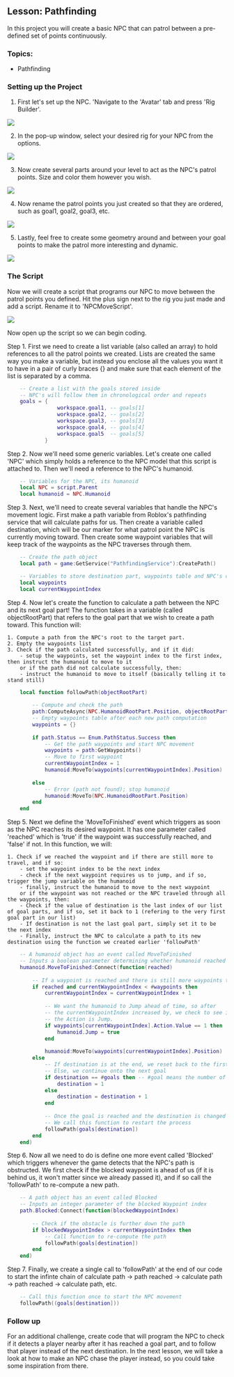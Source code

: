 ## Lesson: Pathfinding

In this project you will create a basic NPC that can patrol between a pre-defined set of points continuously.

### Topics:

  - Pathfinding

### Setting up the Project

1. First let's set up the NPC. 'Navigate to the 'Avatar' tab and press 'Rig Builder'.

![](https://drive.google.com/uc?export=view&id=1F-y7XuTK_NJtcD-27xhSyY6fGc8cFemK)

2. In the pop-up window, select your desired rig for your NPC from the options.

![](https://drive.google.com/uc?export=view&id=1nPoSTLtFRmAgUY89yMIy4TsPbxVDKOV1)

3. Now create several parts around your level to act as the NPC's patrol points. Size and color them however you wish.

![](https://drive.google.com/uc?export=view&id=13Qo7QuLlXpl2eiapxN95ih_n3SotCrPw)

4. Now rename the patrol points you just created so that they are ordered, such as goal1, goal2, goal3, etc.

![](https://drive.google.com/uc?export=view&id=16VuciNjtDGQZhETyCPv-pKH4-lOXyqER)

5. Lastly, feel free to create some geometry around and between your goal points to make the patrol more interesting and dynamic.

![](https://drive.google.com/uc?export=view&id=1oG95VCThdQuv25P2750rja2A9ljq0663)

### The Script

Now we will create a script that programs our NPC to move between the patrol points you defined. Hit the plus sign next to the rig you just made and add a script. Rename it to 'NPCMoveScript'.

![](https://drive.google.com/uc?export=view&id=12p0FiJsrmuhwJ4pUK0KTeKB2PUz6aftG)

Now open up the script so we can begin coding.

Step 1. First we need to create a list variable (also called an array) to hold references to all the patrol points we created. Lists are created the same way you make a variable, but instead you enclose all the values you want it to have in a pair of curly braces {} and make sure that each element of the list is separated by a comma.

```lua
    -- Create a list with the goals stored inside
    -- NPC's will follow them in chronological order and repeats
    goals = {
                workspace.goal1, -- goals[1]
                workspace.goal2, -- goals[2]
                workspace.goal3, -- goals[3]
                workspace.goal4, -- goals[4]
                workspace.goal5  -- goals[5]
            }
```

Step 2. Now we'll need some generic variables. Let's create one called 'NPC' which simply holds a reference to the NPC model that this script is attached to. Then we'll need a reference to the NPC's humanoid.

```lua
    -- Variables for the NPC, its humanoid
    local NPC = script.Parent
    local humanoid = NPC.Humanoid
```

Step 3. Next, we'll need to create several variables that handle the NPC's movement logic. First make a path variable from Roblox's pathfinding service that will calculate paths for us. Then create a variable called destination, which will be our marker for what patrol point the NPC is currently moving toward. Then create some waypoint variables that will keep track of the waypoints as the NPC traverses through them.

```lua
    -- Create the path object
    local path = game:GetService("PathfindingService"):CreatePath()

    -- Variables to store destination part, waypoints table and NPC's current waypoint
    local waypoints
    local currentWaypointIndex
```

Step 4. Now let's create the function to calculate a path between the NPC and its next goal part! The function takes in a variable (called objectRootPart) that refers to the goal part that we wish to create a path toward. This function will:

    1. Compute a path from the NPC's root to the target part.
    2. Empty the waypoints list
    3. Check if the path calculated successfully, and if it did:
        - setup the waypoints, set the waypoint index to the first index, then instruct the humanoid to move to it
        or if the path did not calculate successfully, then:
        - instruct the humanoid to move to itself (basically telling it to stand still)

```lua
    local function followPath(objectRootPart)
        
        -- Compute and check the path
        path:ComputeAsync(NPC.HumanoidRootPart.Position, objectRootPart.Position)
        -- Empty waypoints table after each new path computation
        waypoints = {}
        
        if path.Status == Enum.PathStatus.Success then
            -- Get the path waypoints and start NPC movement
            waypoints = path:GetWaypoints()
            -- Move to first waypoint
            currentWaypointIndex = 1
            humanoid:MoveTo(waypoints[currentWaypointIndex].Position)
            
        else
            -- Error (path not found); stop humanoid
            humanoid:MoveTo(NPC.HumanoidRootPart.Position)
        end
    end
```

Step 5. Next we define the 'MoveToFinished' event which triggers as soon as the NPC reaches its desired waypoint. It has one parameter called 'reached' which is 'true' if the waypoint was successfully reached, and 'false' if not. In this function, we will:

    1. Check if we reached the waypoint and if there are still more to travel, and if so:
        - set the waypoint index to be the next index
        - check if the next waypoint requires us to jump, and if so, trigger the jump variable on the humanoid
        - finally, instruct the humanoid to move to the next waypoint
        or if the waypoint was not reached or the NPC traveled through all the waypoints, then:
        - Check if the value of destination is the last index of our list of goal parts, and if so, set it back to 1 (refering to the very first goal part in our list)
        - If destination is not the last goal part, simply set it to be the next index
        - Finally, instruct the NPC to calculate a path to its new destination using the function we created earlier 'followPath'

```lua
    -- A humanoid object has an event called MoveToFinished
    -- Inputs a boolean parameter determining whether humanoid reached goal before 8 sec timeout.
    humanoid.MoveToFinished:Connect(function(reached)
        
        -- If a waypoint is reached and there is still more waypoints to go...
        if reached and currentWaypointIndex < #waypoints then
            currentWaypointIndex = currentWaypointIndex + 1
            
            -- We want the humanoid to Jump ahead of time, so after
            -- the currentWaypointIndex increased by, we check to see if 
            -- the Action is Jump.
            if waypoints[currentWaypointIndex].Action.Value == 1 then
                humanoid.Jump = true
            end
            
            humanoid:MoveTo(waypoints[currentWaypointIndex].Position)
        else
            -- If destination is at the end, we reset back to the first goal
            -- Else, we continue onto the next goal
            if destination == #goals then -- #goal means the number of objects instead the table
                destination = 1
            else
                destination = destination + 1
            end
            
            -- Once the goal is reached and the destination is changed
            -- We call this function to restart the process
            followPath(goals[destination])
        end
    end)
```

Step 6. Now all we need to do is define one more event called 'Blocked' which triggers whenever the game detects that the NPC's path is obstructed. We first check if the blocked waypoint is ahead of us (if it is behind us, it won't matter since we already passed it), and if so call the 'followPath' to re-compute a new path.

```lua
    -- A path object has an event called Blocked
    -- Inputs an integer parameter of the blocked Waypoint index 
    path.Blocked:Connect(function(blockedWaypointIndex)
        
        -- Check if the obstacle is further down the path
        if blockedWaypointIndex > currentWaypointIndex then
            -- Call function to re-compute the path
            followPath(goals[destination])
        end
    end)
```

Step 7. Finally, we create a single call to 'followPath' at the end of our code to start the infinte chain of calculate path -> path reached -> calculate path -> path reached -> calculate path, etc.

```lua
    -- Call this function once to start the NPC movement
    followPath((goals[destination]))
```

### Follow up

For an additional challenge, create code that will program the NPC to check if it detects a player nearby after it has reached a goal part, and to follow that player instead of the next destination. In the next lesson, we will take a look at how to make an NPC chase the player instead, so you could take some inspiration from there.

